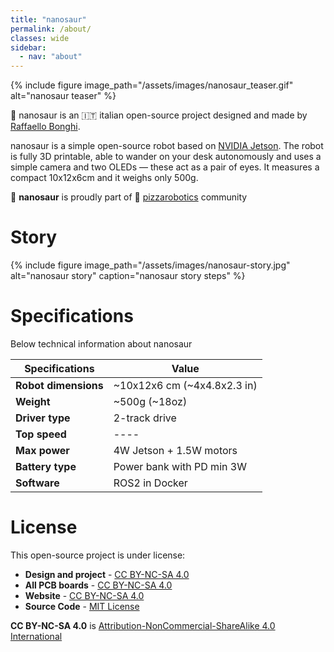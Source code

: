 ```yaml
---
title: "nanosaur"
permalink: /about/
classes: wide
sidebar:
  - nav: "about"
---
```


{% include figure image_path="/assets/images/nanosaur_teaser.gif" alt="nanosaur teaser" %}

🦕 nanosaur is an 🇮🇹 italian open-source project designed and made by [Raffaello Bonghi](https://rnext.it).

nanosaur is a simple open-source robot based on [NVIDIA Jetson](https://developer.nvidia.com/buy-jetson). The robot is fully 3D printable, able to wander on your desk autonomously and uses a simple camera and two OLEDs — these act as a pair of eyes. It measures a compact 10x12x6cm and it weighs only 500g.

🦕 **nanosaur** is proudly part of :pizza: [pizzarobotics](https://pizzarobotics.org) community

# Story

{% include figure image_path="/assets/images/nanosaur-story.jpg" alt="nanosaur story" caption="nanosaur story steps" %}

# Specifications

Below technical information about nanosaur

| Specifications       | Value       |
|----------------------|-------------|
| **Robot dimensions** | ~10x12x6 cm (~4x4.8x2.3 in)  |
| **Weight**           | ~500g (~18oz) |
| **Driver type**      | 2-track drive |
| **Top speed**        | ----        |
| **Max power**        | 4W Jetson + 1.5W motors |
| **Battery type**     | Power bank with PD min 3W |
| **Software**         | ROS2 in Docker |

# License

This open-source project is under license:

* **Design and project** - [CC BY-NC-SA 4.0](https://creativecommons.org/licenses/by-nc-sa/4.0/)
* **All PCB boards** - [CC BY-NC-SA 4.0](https://creativecommons.org/licenses/by-nc-sa/4.0/)
* **Website** - [CC BY-NC-SA 4.0](https://creativecommons.org/licenses/by-nc-sa/4.0/)
* **Source Code** - [MIT License](https://github.com/rnanosaur/nanosaur/blob/master/LICENSE)

**CC BY-NC-SA 4.0** is [Attribution-NonCommercial-ShareAlike 4.0 International](https://creativecommons.org/licenses/by-nc-sa/4.0/)